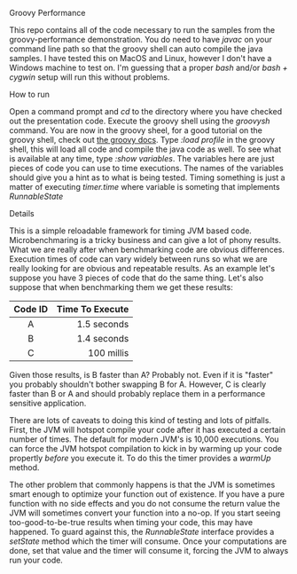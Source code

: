Groovy Performance

This repo contains all of the code necessary to run the samples from the groovy-performance demonstration. You do need to have *javac* on your command line path so that the groovy shell can auto compile the java samples. I have tested this on MacOS and Linux, however I don't have a Windows machine to test on. I'm guessing that a proper *bash* and/or *bash + cygwin* setup will run this without problems.

How to run

Open a command prompt and *cd* to the directory where you have checked out the presentation code.
Execute the groovy shell using the *groovysh* command.
You are now in the groovy sheel, for a good tutorial on the groovy shell, check out [the groovy docs](http://groovy-lang.org/groovysh.html).
Type *:load profile* in the groovy shell, this will load all code and compile the java code as well.
To see what is available at any time, type *:show variables*. The variables here are just pieces of code you can use to time executions. The names of the variables should give you a hint as to what is being tested.
Timing something is just a matter of executing *timer.time <iterations> <variable>* where variable is someting that implements *RunnableState*

Details

This is a simple reloadable framework for timing JVM based code. Microbenchmaring is a tricky business and can give a lot of phony results. What we are really after when benchmarking code are obvious differences. Execution times of code can vary widely between runs so what we are really looking for are obvious and repeatable results. As an example let's suppose you have 3 pieces of code that do the same thing. Let's also suppose that when benchmarking them we get these results:

| Code ID  | Time To Execute |
|:--------:| ---------------:|
| A        | 1.5 seconds     |
| B        | 1.4 seconds     |
| C        | 100 millis      |

Given those results, is B faster than A? Probably not. Even if it is "faster" you probably shouldn't bother swapping B for A. However, C is clearly faster than B or A and should probably replace them in a performance sensitive application.

There are lots of caveats to doing this kind of testing and lots of pitfalls. First, the JVM will hotspot compile your code after it has executed a certain number of times. The default for modern JVM's is 10,000 executions. You can force the JVM hotspot compilation to kick in by warming up your code propertly *before* you execute it. To do this the timer provides a *warmUp* method.

The other problem that commonly happens is that the JVM is sometimes smart enough to optimize your function out of existence. If you have a pure function with no side effects and you do not consume the return value the JVM will sometimes convert your function into a no-op. If you start seeing too-good-to-be-true results when timing your code, this may have happened. To guard against this, the *RunnableState* interface provides a *setState* method which the timer will consume. Once your computations are done, set that value and the timer will consume it, forcing the JVM to always run your code.
